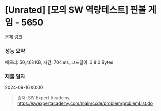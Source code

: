 # [Unrated] [모의 SW 역량테스트] 핀볼 게임 - 5650 

[문제 링크](https://swexpertacademy.com/main/code/problem/problemDetail.do?contestProbId=AWXRF8s6ezEDFAUo) 

### 성능 요약

메모리: 50,468 KB, 시간: 704 ms, 코드길이: 3,810 Bytes

### 제출 일자

2024-09-16 00:00



> 출처: SW Expert Academy, https://swexpertacademy.com/main/code/problem/problemList.do